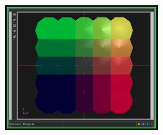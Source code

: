 ![alt text](https://github.com/CorrelateVisuals/Touchdesigner_Tools/blob/main/Voronoi_Diagram/Voronoi_Diagram_Image.PNG?raw=true)
